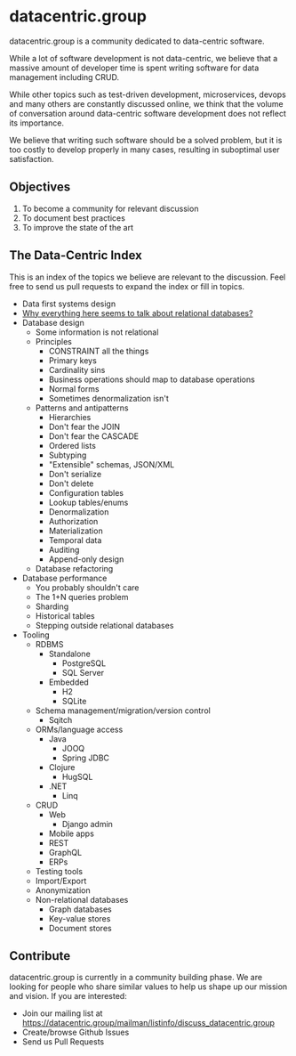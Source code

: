 # datacentric.group

datacentric.group is a community dedicated to data-centric software.

While a lot of software development is not data-centric, we believe that a massive amount of developer time is spent writing software for data management including CRUD.

While other topics such as test-driven development, microservices, devops and many others are constantly discussed online, we think that the volume of conversation around data-centric software development does not reflect its importance.

We believe that writing such software should be a solved problem, but it is too costly to develop properly in many cases, resulting in suboptimal user satisfaction.

## Objectives

1. To become a community for relevant discussion
1. To document best practices
1. To improve the state of the art

## The Data-Centric Index

This is an index of the topics we believe are relevant to the discussion. Feel free to send us pull requests to expand the index or fill in topics.

* Data first systems design
* [Why everything here seems to talk about relational databases?](why_everything_is_relational.md)
* Database design
  * Some information is not relational
  * Principles
    * CONSTRAINT all the things
    * Primary keys
    * Cardinality sins
    * Business operations should map to database operations
    * Normal forms
    * Sometimes denormalization isn't
  * Patterns and antipatterns
    * Hierarchies
    * Don't fear the JOIN
    * Don't fear the CASCADE
    * Ordered lists
    * Subtyping
    * "Extensible" schemas, JSON/XML
    * Don't serialize
    * Don't delete
    * Configuration tables
    * Lookup tables/enums
    * Denormalization
    * Authorization
    * Materialization
    * Temporal data
    * Auditing
    * Append-only design
  * Database refactoring
* Database performance
  * You probably shouldn't care
  * The 1+N queries problem
  * Sharding
  * Historical tables
  * Stepping outside relational databases
* Tooling
  * RDBMS
    * Standalone
      * PostgreSQL
      * SQL Server
    * Embedded
      * H2
      * SQLite
  * Schema management/migration/version control
    * Sqitch
  * ORMs/language access
    * Java
      * JOOQ
      * Spring JDBC
    * Clojure
      * HugSQL
    * .NET
      * Linq
  * CRUD
    * Web
      * Django admin
    * Mobile apps
    * REST
    * GraphQL
    * ERPs
  * Testing tools
  * Import/Export
  * Anonymization
  * Non-relational databases
    * Graph databases
    * Key-value stores
    * Document stores

## Contribute

datacentric.group is currently in a community building phase. We are looking for people who share similar values to help us shape up our mission and vision. If you are interested:

* Join our mailing list at https://datacentric.group/mailman/listinfo/discuss_datacentric.group
* Create/browse Github Issues
* Send us Pull Requests
